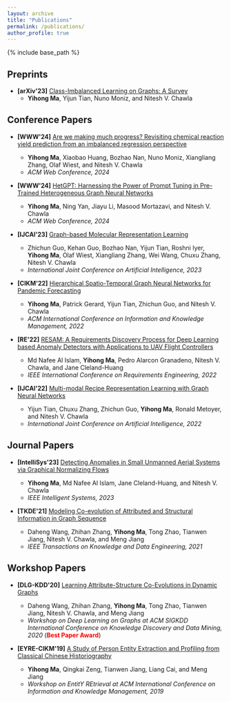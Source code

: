 ```yaml
---
layout: archive
title: "Publications"
permalink: /publications/
author_profile: true
---
```


{% include base_path %}

## **Preprints**

* **[arXiv'23]** [Class-Imbalanced Learning on Graphs: A Survey](https://arxiv.org/pdf/2304.04300.pdf)
  - **Yihong Ma**, Yijun Tian, Nuno Moniz, and Nitesh V. Chawla

## **Conference Papers**

* **[WWW'24]** [Are we making much progress? Revisiting chemical reaction yield prediction from an imbalanced regression perspective](https://dl.acm.org/doi/pdf/10.1145/3589335.3651470)
  - **Yihong Ma**, Xiaobao Huang, Bozhao Nan, Nuno Moniz, Xiangliang Zhang, Olaf Wiest, and Nitesh V. Chawla
  - *ACM Web Conference, 2024*

* **[WWW'24]** [HetGPT: Harnessing the Power of Prompt Tuning in Pre-Trained Heterogeneous Graph Neural Networks](https://dl-acm-org.proxy.library.nd.edu/doi/pdf/10.1145/3589334.3645685)
  - **Yihong Ma**, Ning Yan, Jiayu Li, Masood Mortazavi, and Nitesh V. Chawla
  - *ACM Web Conference, 2024*

* **[IJCAI'23]** [Graph-based Molecular Representation Learning](https://www.ijcai.org/proceedings/2023/0744.pdf)
  - Zhichun Guo, Kehan Guo, Bozhao Nan, Yijun Tian, Roshni Iyer, **Yihong Ma**, Olaf Wiest, Xiangliang Zhang, Wei Wang, Chuxu Zhang, Nitesh V. Chawla
  - *International Joint Conference on Artificial Intelligence, 2023*

* **[CIKM'22]** [Hierarchical Spatio-Temporal Graph Neural Networks for Pandemic Forecasting](https://dl.acm.org/doi/pdf/10.1145/3511808.3557350)
  - **Yihong Ma**, Patrick Gerard, Yijun Tian, Zhichun Guo, and Nitesh V. Chawla
  - *ACM International Conference on Information and Knowledge Management, 2022*

* **[RE'22]** [RESAM: A Requirements Discovery Process for Deep Learning based Anomaly Detectors with Applications to UAV Flight Controllers](https://ieeexplore.ieee.org/document/9920071)
  - Md Nafee Al Islam, **Yihong Ma**, Pedro Alarcon Granadeno, Nitesh V. Chawla, and Jane Cleland-Huang
  - *IEEE International Conference on Requirements Engineering, 2022*

* **[IJCAI'22]** [Multi-modal Recipe Representation Learning with Graph Neural Networks](https://www.ijcai.org/proceedings/2022/0482.pdf)
  - Yijun Tian, Chuxu Zhang, Zhichun Guo, **Yihong Ma**, Ronald Metoyer, and Nitesh V. Chawla
  - *International Joint Conference on Artificial Intelligence, 2022*

## **Journal Papers**

* **[IntelliSys'23]** [Detecting Anomalies in Small Unmanned Aerial Systems via Graphical Normalizing Flows](https://ieeexplore.ieee.org/document/10061588)
  - **Yihong Ma**, Md Nafee Al Islam, Jane Cleland-Huang, and Nitesh V. Chawla
  - *IEEE Intelligent Systems, 2023*

* **[TKDE'21]** [Modeling Co-evolution of Attributed and Structural Information in Graph Sequence](https://ieeexplore.ieee.org/document/9472956)
  - Daheng Wang, Zhihan Zhang, **Yihong Ma**, Tong Zhao, Tianwen Jiang, Nitesh V. Chawla, and Meng Jiang
  - *IEEE Transactions on Knowledge and Data Engineering, 2021*
  
## **Workshop Papers**

* **[DLG-KDD'20]** [Learning Attribute-Structure Co-Evolutions in Dynamic Graphs](https://deep-learning-graphs.bitbucket.io/dlg-kdd20/accepted_papers/DLG-KDD20_paper_9.pdf)
  - Daheng Wang, Zhihan Zhang, **Yihong Ma**, Tong Zhao, Tianwen Jiang, Nitesh V. Chawla, and Meng Jiang
  - *Workshop on Deep Learning on Graphs at ACM SIGKDD International Conference on Knowledge Discovery and Data Mining, 2020* (<span style="color:red">**Best Paper Award**</span>)

* **[EYRE-CIKM'19]** [A Study of Person Entity Extraction and Profiling from Classical Chinese Historiography](http://ceur-ws.org/Vol-2446/paper2.pdf)
  - **Yihong Ma**, Qingkai Zeng, Tianwen Jiang, Liang Cai, and Meng Jiang
  - *Workshop on EntitY REtrieval at ACM International Conference on Information and Knowledge Management, 2019*
